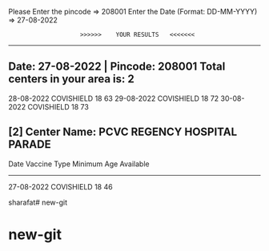  Please Enter the pincode => 208001
Enter the Date (Format: DD-MM-YYYY) => 27-08-2022

                        >>>>>>    YOUR RESULTS   <<<<<<<
-------------------------------------------------------------------------------------
Date: 27-08-2022 | Pincode: 208001
Total centers in your area is: 2
------------------------------------------------------------------------------------

 28-08-2022   COVISHIELD        18              63
 29-08-2022   COVISHIELD        18              72
 30-08-2022   COVISHIELD        18              73

[2] Center Name: PCVC REGENCY HOSPITAL PARADE
------------------------------------------------------------
   Date      Vaccine Type    Minimum Age    Available
  ------     -------------   ------------   ----------
 27-08-2022   COVISHIELD        18              46

 sharafat# new-git
# new-git

